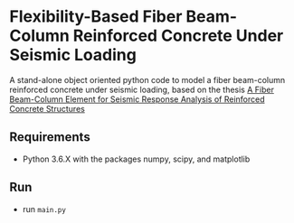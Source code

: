 # Flexibility-Based Fiber Beam-Column Reinforced Concrete Under Seismic Loading

A stand-alone object oriented python code to model a fiber beam-column reinforced concrete under seismic loading, based on the thesis [A Fiber Beam-Column Element for Seismic Response Analysis of Reinforced Concrete Structures](http://dinochen.com/attachments/month_1407/k11.pdf)

## Requirements
- Python 3.6.X with the packages numpy, scipy, and matplotlib


## Run
- run `main.py`
